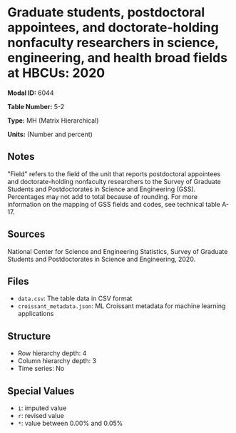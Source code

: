 # Graduate students, postdoctoral appointees, and doctorate-holding nonfaculty researchers in science, engineering, and health broad fields at HBCUs: 2020

**Modal ID:** 6044

**Table Number:** 5-2

**Type:** MH (Matrix Hierarchical)

**Units:** (Number and percent)

## Notes

"Field" refers to the field of the unit that reports postdoctoral appointees and doctorate-holding nonfaculty researchers to the Survey of Graduate Students and Postdoctorates in Science and Engineering (GSS). Percentages may not add to total because of rounding. For more information on the mapping of GSS fields and codes, see technical table A-17.

## Sources

National Center for Science and Engineering Statistics, Survey of Graduate Students and Postdoctorates in Science and Engineering, 2020.

## Files

- `data.csv`: The table data in CSV format
- `croissant_metadata.json`: ML Croissant metadata for machine learning applications

## Structure

- Row hierarchy depth: 4
- Column hierarchy depth: 3
- Time series: No

## Special Values

- `i`: imputed value
- `r`: revised value
- `*`: value between 0.00% and 0.05%
